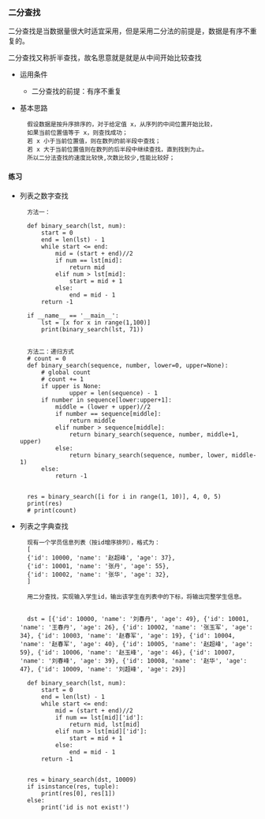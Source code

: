 ### 二分查找 ###
二分查找是当数据量很大时适宜采用，但是采用二分法的前提是，数据是有序不重复的。
	
二分查找又称折半查找，故名思意就是就是从中间开始比较查找


- 运用条件
	- 二分查找的前提：有序不重复

- 基本思路

		假设数据是按升序排序的，对于给定值 x，从序列的中间位置开始比较，
		如果当前位置值等于 x，则查找成功；
		若 x 小于当前位置值，则在数列的前半段中查找；
		若 x 大于当前位置值则在数列的后半段中继续查找，直到找到为止。
		所以二分法查找的速度比较快,次数比较少,性能比较好；

#### 练习 ####

- 列表之数字查找

		方法一：

		def binary_search(lst, num):
		    start = 0
		    end = len(lst) - 1
		    while start <= end:
		        mid = (start + end)//2
		        if num == lst[mid]:
		            return mid
		        elif num > lst[mid]:
		            start = mid + 1
		        else:
		            end = mid - 1           
		    return -1
		
		if __name__ == '__main__':
		    lst = [x for x in range(1,100)]
		    print(binary_search(lst, 71))


		方法二：递归方式
		# count = 0
		def binary_search(sequence, number, lower=0, upper=None):
		    # global count
		    # count += 1
		    if upper is None:
		            upper = len(sequence) - 1
		    if number in sequence[lower:upper+1]:               
		        middle = (lower + upper)//2
		        if number == sequence[middle]:
		            return middle
		        elif number > sequence[middle]:
		            return binary_search(sequence, number, middle+1, upper)
		        else:
		            return binary_search(sequence, number, lower, middle-1)
		    else:
		        return -1
		
		        
		res = binary_search([i for i in range(1, 10)], 4, 0, 5)        
		print(res)
		# print(count)

- 列表之字典查找

		现有一个学员信息列表（按id增序排列），格式为：
		[
		{'id': 10000, 'name': '赵超峰', 'age': 37},
		{'id': 10001, 'name': '张丹', 'age': 55},
		{'id': 10002, 'name': '张华', 'age': 32},
		]
		
		用二分查找，实现输入学生id，输出该学生在列表中的下标，将输出完整学生信息。


		dst = [{'id': 10000, 'name': '刘春丹', 'age': 49}, {'id': 10001, 'name': '王春丹', 'age': 26}, {'id': 10002, 'name': '张玉军', 'age': 34}, {'id': 10003, 'name': '赵春军', 'age': 19}, {'id': 10004, 'name': '赵春军', 'age': 40}, {'id': 10005, 'name': '赵超峰', 'age': 59}, {'id': 10006, 'name': '赵玉峰', 'age': 46}, {'id': 10007, 'name': '刘春峰', 'age': 39}, {'id': 10008, 'name': '赵华', 'age': 47}, {'id': 10009, 'name': '刘超峰', 'age': 29}]
		
		def binary_search(lst, num):
		    start = 0
		    end = len(lst) - 1
		    while start <= end:
		        mid = (start + end)//2
		        if num == lst[mid]['id']:
		            return mid, lst[mid]
		        elif num > lst[mid]['id']:
		            start = mid + 1
		        else:
		            end = mid - 1           
		    return -1
		
		
		res = binary_search(dst, 10009)    
		if isinstance(res, tuple):
			print(res[0], res[1])
		else:
			print('id is not exist!')